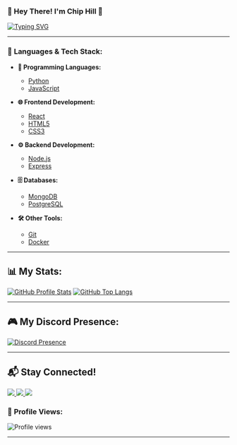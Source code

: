 ### 🌟 Hey There! I'm **Chip Hill** 🌟

[![Typing SVG](https://readme-typing-svg.herokuapp.com?font=Fira+Code&size=24&pause=1000&color=759BC5&background=FFFFFF&center=true&vCenter=true&width=435&lines=The+Owner+of+Nooble;and+i+love+to+create)](https://git.io/typing-svg)

---

### 🚀 **Languages & Tech Stack:**

- **🔧 Programming Languages:**
  - [Python](https://www.python.org/)
  - [JavaScript](https://developer.mozilla.org/en-US/docs/Web/JavaScript)
  
- **🌐 Frontend Development:**
  - [React](https://reactjs.org/)
  - [HTML5](https://www.w3schools.com/html/)
  - [CSS3](https://www.w3schools.com/css/)

- **⚙️ Backend Development:**
  - [Node.js](https://nodejs.org/)
  - [Express](https://expressjs.com/)

- **🗄️ Databases:**
  - [MongoDB](https://www.mongodb.com/)
  - [PostgreSQL](https://www.postgresql.org/)

- **🛠️ Other Tools:**
  - [Git](https://git-scm.com/)
  - [Docker](https://www.docker.com/)

---

## 📊 **My Stats:**

[![GitHub Profile Stats](https://github-readme-stats.vercel.app/api?username=ChipLitFire&show_icons=true&theme=dracula&locale=en)](https://github.com/ChipLitFire)
[![GitHub Top Langs](https://github-readme-stats.vercel.app/api/top-langs?username=ChipLitFire&show_icons=true&theme=dracula&locale=en&layout=compact)](https://github.com/ChipLitFire)

---

## 🎮 **My Discord Presence:**

[![Discord Presence](https://lanyard.cnrad.dev/api/1200926326018805860)](https://discord.com/users/1200926326018805860)

---

## 📬 **Stay Connected!**

<a href="[insert YouTube link]" target="_blank">
  <img src="https://img.shields.io/badge/YouTube-FF0000?logo=youtube&style=social">
</a>
<a href="[insert Discord invite link]" target="_blank">
  <img src="https://img.shields.io/badge/Discord-7289DA?logo=discord&style=social">
</a>
<a href="[insert LinkedIn link]" target="_blank">
  <img src="https://img.shields.io/badge/LinkedIn-0077B5?logo=linkedin&style=social">
</a>

### 🥇 **Profile Views:**

<img src="https://komarev.com/ghpvc/?username=ChipLitFire&label=Views&color=0e75b6&style=flat" alt="Profile views">

---


